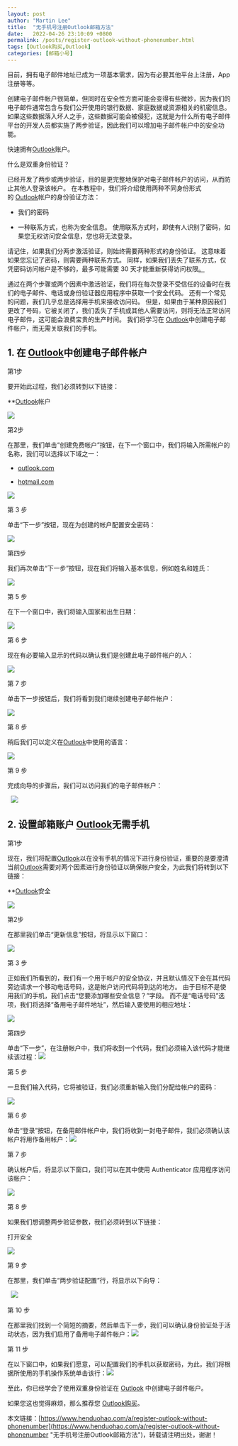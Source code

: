 ```yaml
---
layout: post  
author: "Martin Lee"  
title:  "无手机号注册Outlook邮箱方法"  
date:   2022-04-26 23:10:09 +0800  
permalink: /posts/register-outlook-without-phonenumber.html  
tags: [Outlook购买,Outlook]  
categories: [邮箱小号]  
---
```

目前，拥有电子邮件地址已成为一项基本需求，因为有必要其他平台上注册，App注册等等。

创建电子邮件帐户很简单，但同时在安全性方面可能会变得有些微妙，因为我们的电子邮件通常包含与我们公开使用的银行数据、家庭数据或资源相关的机密信息。 如果这些数据落入坏人之手，这些数据可能会被侵犯，这就是为什么所有电子邮件平台的开发人员都实施了两步验证，因此我们可以增加电子邮件帐户中的安全功能。

快速拥有[Outlook](https://www.henduohao.com/product/1038.html)账户。

什么是双重身份验证？

已经开发了两步或两步验证，目的是更完整地保护对电子邮件帐户的访问，从而防止其他人登录该帐户。 在本教程中，我们将介绍使用两种不同身份形式的 [Outlook](https://www.henduohao.com/tag/outlook "Outlook是互联网免费电子邮件提供商之一，是一种微软邮箱。")帐户的身份验证方法：

-   我们的密码

<!---->

-   一种联系方式，也称为安全信息。 使用联系方式时，即使有人识别了密码，如果您无权访问安全信息，您也将无法登录。

请记住，如果我们分两步激活验证，则始终需要两种形式的身份验证。 这意味着如果您忘记了密码，则需要两种联系方式。 同样，如果我们丢失了联系方式，仅凭密码访问帐户是不够的，最多可能需要 30 天才能重新获得访问权限[。](https://einwie.com/)

通过在两个步骤或两个因素中激活验证，我们将在每次登录不受信任的设备时在我们的电子邮件、电话或身份验证器应用程序中获取一个安全代码。 还有一个常见的问题，我们几乎总是选择用手机来接收访问码。 但是，如果由于某种原因我们更改了号码，它被关闭了，我们丢失了手机或其他人需要访问，则将无法正常访问电子邮件，这可能会浪费宝贵的生产时间。 我们将学习在 [Outlook](https://www.henduohao.com/tag/outlook "Outlook是互联网免费电子邮件提供商之一，是一种微软邮箱。")中创建电子邮件帐户，而无需关联我们的手机。


[](https://technowikis.com/5345/how-to-create-an-outlook-account-without-phone-number-2019#1-create-email-account-in-outlook-2019)

## 1. 在 [Outlook](https://www.henduohao.com/tag/outlook "Outlook是互联网免费电子邮件提供商之一，是一种微软邮箱。")中创建电子邮件帐户

第1步


要开始此过程，我们必须转到以下链接：

**[Outlook](https://www.henduohao.com/tag/outlook "Outlook是互联网免费电子邮件提供商之一，是一种微软邮箱。")帐户

![](https://p3-juejin.byteimg.com/tos-cn-i-k3u1fbpfcp/30f832ba4b684648895e1f841d3f489a~tplv-k3u1fbpfcp-zoom-1.image)

第2步


在那里，我们单击“创建免费帐户”按钮，在下一个窗口中，我们将输入所需帐户的名称，我们可以选择以下域之一：

-   [outlook.com](https://www.henduohao.com/a/outlook.com)

<!---->

-   [hotmail.com](https://www.henduohao.com/a/hotmail.com)

![](https://p3-juejin.byteimg.com/tos-cn-i-k3u1fbpfcp/fddf682f8f454f308384872f267f7310~tplv-k3u1fbpfcp-zoom-1.image)

第 3 步

单击“下一步”按钮，现在为创建的帐户配置安全密码：

![](https://p3-juejin.byteimg.com/tos-cn-i-k3u1fbpfcp/0511d53e80e9443fa05d21bd7b26e0e2~tplv-k3u1fbpfcp-zoom-1.image)

第四步


我们再次单击“下一步”按钮，现在我们将输入基本信息，例如姓名和姓氏：

![](https://p3-juejin.byteimg.com/tos-cn-i-k3u1fbpfcp/e415e219363047cdb809fe3cebd1b94e~tplv-k3u1fbpfcp-zoom-1.image)

第 5 步

在下一个窗口中，我们将输入国家和出生日期：

![](https://p3-juejin.byteimg.com/tos-cn-i-k3u1fbpfcp/4fea1f5e6e6e457491baf0b16017fde1~tplv-k3u1fbpfcp-zoom-1.image)

第 6 步

现在有必要输入显示的代码以确认我们是创建此电子邮件帐户的人：

![](https://p3-juejin.byteimg.com/tos-cn-i-k3u1fbpfcp/0d1ab9163df94f3aaf63f2f1cbf869bc~tplv-k3u1fbpfcp-zoom-1.image)

第 7 步


单击下一步按钮后，我们将看到我们继续创建电子邮件帐户：

![](https://p3-juejin.byteimg.com/tos-cn-i-k3u1fbpfcp/902ce371a0e3414a87b65a0cda75102b~tplv-k3u1fbpfcp-zoom-1.image)

第 8 步


稍后我们可以定义在[Outlook](https://www.henduohao.com/tag/outlook "Outlook是互联网免费电子邮件提供商之一，是一种微软邮箱。")中使用的语言：

![](https://p3-juejin.byteimg.com/tos-cn-i-k3u1fbpfcp/9b531d7864204eda89926e98c50f0cdd~tplv-k3u1fbpfcp-zoom-1.image)

第 9 步

完成向导的步骤后，我们可以访问我们的电子邮件帐户：

  ![](https://p3-juejin.byteimg.com/tos-cn-i-k3u1fbpfcp/aecc0e4d8cb949b1a4810ff5eab74d5f~tplv-k3u1fbpfcp-zoom-1.image)

## 2. 设置邮箱账户 [Outlook](https://www.henduohao.com/tag/outlook "Outlook是互联网免费电子邮件提供商之一，是一种微软邮箱。")无需手机

第1步

现在，我们将配置[Outlook](https://www.henduohao.com/tag/outlook "Outlook是互联网免费电子邮件提供商之一，是一种微软邮箱。")以在没有手机的情况下进行身份验证，重要的是要澄清当前[Outlook](https://www.henduohao.com/tag/outlook "Outlook是互联网免费电子邮件提供商之一，是一种微软邮箱。")需要对两个因素进行身份验证以确保帐户安全，为此我们将转到以下链接：

**[Outlook](https://www.henduohao.com/tag/outlook "Outlook是互联网免费电子邮件提供商之一，是一种微软邮箱。")安全

![](https://p3-juejin.byteimg.com/tos-cn-i-k3u1fbpfcp/f1a7797ab3514f4cb6a941ad0861f3db~tplv-k3u1fbpfcp-zoom-1.image)

第2步

在那里我们单击“更新信息”按钮，将显示以下窗口：

![](https://p3-juejin.byteimg.com/tos-cn-i-k3u1fbpfcp/49c88122210240c08862c1bd6b855872~tplv-k3u1fbpfcp-zoom-1.image)

第 3 步

正如我们所看到的，我们有一个用于帐户的安全协议，并且默认情况下会在其代码旁边请求一个移动电话号码，这是帐户访问代码将到达的地方。 由于目标不是使用我们的手机，我们点击“您要添加哪些安全信息？”字段。 而不是“电话号码”选项，我们将选择“备用电子邮件地址”，然后输入要使用的相应地址：

![](https://p3-juejin.byteimg.com/tos-cn-i-k3u1fbpfcp/90f04b35ebf04534a803002344647f2a~tplv-k3u1fbpfcp-zoom-1.image)

第四步


单击“下一步”，在注册帐户中，我们将收到一个代码，我们必须输入该代码才能继续该过程：![](https://p3-juejin.byteimg.com/tos-cn-i-k3u1fbpfcp/1b7de6fca151437cb8330cd75b39f220~tplv-k3u1fbpfcp-zoom-1.image)

第 5 步

一旦我们输入代码，它将被验证，我们必须重新输入我们分配给帐户的密码：

![](https://p3-juejin.byteimg.com/tos-cn-i-k3u1fbpfcp/cc56e05a8eca4d8f819d6a3c904980ca~tplv-k3u1fbpfcp-zoom-1.image)

第 6 步

单击“登录”按钮，在备用邮件帐户中，我们将收到一封电子邮件，我们必须确认该帐户将用作备用帐户：![](https://p3-juejin.byteimg.com/tos-cn-i-k3u1fbpfcp/f66709ed20114edeb5cf91ee39b6af67~tplv-k3u1fbpfcp-zoom-1.image)

第 7 步

确认帐户后，将显示以下窗口，我们可以在其中使用 Authenticator 应用程序访问该帐户：

![](https://p3-juejin.byteimg.com/tos-cn-i-k3u1fbpfcp/df07409702034402a1ec06ab6b60ee33~tplv-k3u1fbpfcp-zoom-1.image)

第 8 步

如果我们想调整两步验证参数，我们必须转到以下链接：

打开安全

![](https://p3-juejin.byteimg.com/tos-cn-i-k3u1fbpfcp/65629561694d4f7c9ef3dedb31597bcb~tplv-k3u1fbpfcp-zoom-1.image)

第 9 步

在那里，我们单击“两步验证配置”行，将显示以下向导：

  ![](https://p3-juejin.byteimg.com/tos-cn-i-k3u1fbpfcp/1419699af3064788931e2e51b338f200~tplv-k3u1fbpfcp-zoom-1.image)

第 10 步

在那里我们找到一个简短的摘要，然后单击下一步，我们可以确认身份验证处于活动状态，因为我们启用了备用电子邮件帐户：![](https://p3-juejin.byteimg.com/tos-cn-i-k3u1fbpfcp/5d4202a3e136452eafd2d25372fc4eea~tplv-k3u1fbpfcp-zoom-1.image)

第 11 步

在以下窗口中，如果我们愿意，可以配置我们的手机以获取密码，为此，我们将根据所使用的手机操作系统单击该行：![](https://p3-juejin.byteimg.com/tos-cn-i-k3u1fbpfcp/22105d76bbc6475ea2e00439781f4506~tplv-k3u1fbpfcp-zoom-1.image)

至此，你已经学会了使用双重身份验证在 [Outlook](https://www.henduohao.com/tag/outlook "Outlook是互联网免费电子邮件提供商之一，是一种微软邮箱。") 中创建电子邮件帐户。

如果您这也觉得麻烦，那么推荐您 [Outlook购买](https://www.henduohao.com/tag/buy-outlook "Outlook购买 Hotmail购买 Live购买 微软邮箱购买 微软账号购买")。

本文链接：[https://www.henduohao.com/a/register-outlook-without-phonenumber](https://www.henduohao.com/a/register-outlook-without-phonenumber "无手机号注册Outlook邮箱方法")，转载请注明出处，谢谢！